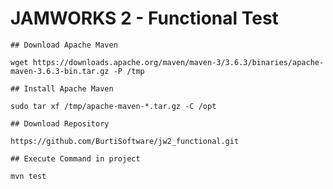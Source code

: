 JAMWORKS 2 - Functional Test
=====================


```
## Download Apache Maven
```
```
wget https://downloads.apache.org/maven/maven-3/3.6.3/binaries/apache-maven-3.6.3-bin.tar.gz -P /tmp
```
```
## Install Apache Maven
```
```
sudo tar xf /tmp/apache-maven-*.tar.gz -C /opt
```
```
## Download Repository
```
```
https://github.com/BurtiSoftware/jw2_functional.git
```
```
## Execute Command in project
```
```
mvn test
```
```

